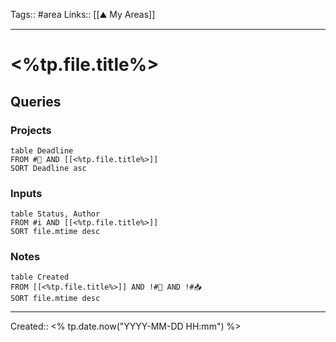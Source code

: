 Tags:: #area
Links:: [[⛰️ My Areas]]
___
# <%tp.file.title%>
## Queries
### Projects
```dataview
table Deadline
FROM #🚧 AND [[<%tp.file.title%>]]
SORT Deadline asc
```
### Inputs
```dataview
table Status, Author
FROM #i AND [[<%tp.file.title%>]]
SORT file.mtime desc
```
### Notes
```dataview
table Created
FROM [[<%tp.file.title%>]] AND !#🚧 AND !#📥
SORT file.mtime desc
```

___

Created:: <% tp.date.now("YYYY-MM-DD HH:mm") %>